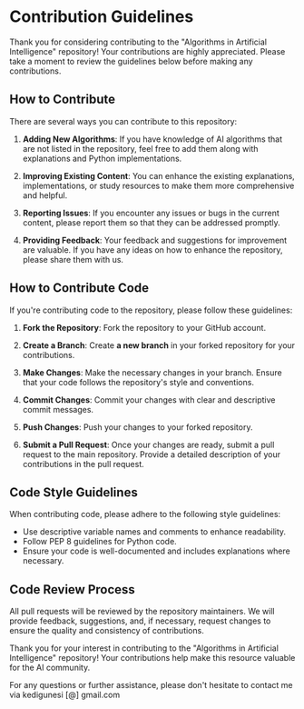 # Contribution Guidelines

Thank you for considering contributing to the "Algorithms in Artificial Intelligence" repository! Your contributions are highly appreciated. Please take a moment to review the guidelines below before making any contributions.

## How to Contribute

There are several ways you can contribute to this repository:

1. **Adding New Algorithms**: If you have knowledge of AI algorithms that are not listed in the repository, feel free to add them along with explanations and Python implementations.

2. **Improving Existing Content**: You can enhance the existing explanations, implementations, or study resources to make them more comprehensive and helpful.

3. **Reporting Issues**: If you encounter any issues or bugs in the current content, please report them so that they can be addressed promptly.

4. **Providing Feedback**: Your feedback and suggestions for improvement are valuable. If you have any ideas on how to enhance the repository, please share them with us.

## How to Contribute Code

If you're contributing code to the repository, please follow these guidelines:

1. **Fork the Repository**: Fork the repository to your GitHub account.

2. **Create a Branch**: Create **a new branch** in your forked repository for your contributions.

3. **Make Changes**: Make the necessary changes in your branch. Ensure that your code follows the repository's style and conventions.

4. **Commit Changes**: Commit your changes with clear and descriptive commit messages.

5. **Push Changes**: Push your changes to your forked repository.

6. **Submit a Pull Request**: Once your changes are ready, submit a pull request to the main repository. Provide a detailed description of your contributions in the pull request.

## Code Style Guidelines

When contributing code, please adhere to the following style guidelines:

- Use descriptive variable names and comments to enhance readability.
- Follow PEP 8 guidelines for Python code.
- Ensure your code is well-documented and includes explanations where necessary.

## Code Review Process

All pull requests will be reviewed by the repository maintainers. We will provide feedback, suggestions, and, if necessary, request changes to ensure the quality and consistency of contributions.

Thank you for your interest in contributing to the "Algorithms in Artificial Intelligence" repository! Your contributions help make this resource valuable for the AI community.

For any questions or further assistance, please don't hesitate to contact me via kedigunesi [@] gmail.com

